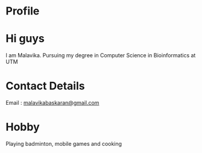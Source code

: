 # Profile
# Hi guys
I am Malavika. Pursuing my degree in Computer Science in Bioinformatics at UTM
# Contact Details
Email : malavikabaskaran@gmail.com
# Hobby
Playing badminton, mobile games and cooking

